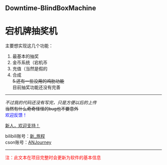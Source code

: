 ## Downtime-BlindBoxMachine
# 宕机牌抽奖机

主要想实现这几个功能：
1. 最基本的抽奖
2. 金币系统（宕机币
3. 充值（当然是假的
4. 合成\
~~5.还有一些没用的鸡肋功能~~\
目前抽奖功能还没有完善
***
*不过我的代码还没有写完，只是方便以后的上传*\
~~当然有什么奇奇怪怪的bug也不要意外~~\
<span style="color: blue;">欢迎反馈！</span>

<u>新人，欢迎支持！</u>

bilibili账号：[新_旅程](https://space.bilibili.com/3546596098706372 "bilibili")\
cson账号：[ANJourney](https://blog.csdn.net/pojiezhuanjia?type=blog "cson")

***
<span style="color: red;">注：此文本在项目完整时会更新为软件的基本信息</span>
